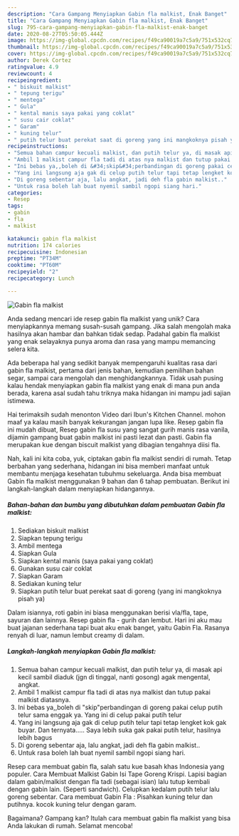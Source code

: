 ```yaml
---
description: "Cara Gampang Menyiapkan Gabin fla malkist, Enak Banget"
title: "Cara Gampang Menyiapkan Gabin fla malkist, Enak Banget"
slug: 795-cara-gampang-menyiapkan-gabin-fla-malkist-enak-banget
date: 2020-08-27T05:50:05.444Z
image: https://img-global.cpcdn.com/recipes/f49ca90019a7c5a9/751x532cq70/gabin-fla-malkist-foto-resep-utama.jpg
thumbnail: https://img-global.cpcdn.com/recipes/f49ca90019a7c5a9/751x532cq70/gabin-fla-malkist-foto-resep-utama.jpg
cover: https://img-global.cpcdn.com/recipes/f49ca90019a7c5a9/751x532cq70/gabin-fla-malkist-foto-resep-utama.jpg
author: Derek Cortez
ratingvalue: 4.9
reviewcount: 4
recipeingredient:
- " biskuit malkist"
- " tepung terigu"
- " mentega"
- " Gula"
- " kental manis saya pakai yang coklat"
- " susu cair coklat"
- " Garam"
- " kuning telur"
- " putih telur buat perekat saat di goreng yang ini mangkoknya pisah ya"
recipeinstructions:
- "Semua bahan campur kecuali malkist, dan putih telur ya, di masak api kecil sambil diaduk (jgn di tinggal, nanti gosong) agak mengental, angkat."
- "Ambil 1 malkist campur fla tadi di atas nya malkist dan tutup pakai malkist diatasnya."
- "Ini bebas ya,,boleh di &#34;skip&#34;perbandingan di goreng pakai celup putih telur sama enggak ya. Yang ini di celup pakai putih telur"
- "Yang ini langsung aja gak di celup putih telur tapi tetap lengket kok gak buyar. Dan ternyata..... Saya lebih suka gak pakai putih telur, hasilnya lebih bagus"
- "Di goreng sebentar aja, lalu angkat, jadi deh fla gabin malkist.."
- "Untuk rasa boleh lah buat nyemil sambil ngopi siang hari."
categories:
- Resep
tags:
- gabin
- fla
- malkist

katakunci: gabin fla malkist 
nutrition: 174 calories
recipecuisine: Indonesian
preptime: "PT34M"
cooktime: "PT60M"
recipeyield: "2"
recipecategory: Lunch

---
```



![Gabin fla malkist](https://img-global.cpcdn.com/recipes/f49ca90019a7c5a9/751x532cq70/gabin-fla-malkist-foto-resep-utama.jpg)

Anda sedang mencari ide resep gabin fla malkist yang unik? Cara menyiapkannya memang susah-susah gampang. Jika salah mengolah maka hasilnya akan hambar dan bahkan tidak sedap. Padahal gabin fla malkist yang enak selayaknya punya aroma dan rasa yang mampu memancing selera kita.

Ada beberapa hal yang sedikit banyak mempengaruhi kualitas rasa dari gabin fla malkist, pertama dari jenis bahan, kemudian pemilihan bahan segar, sampai cara mengolah dan menghidangkannya. Tidak usah pusing kalau hendak menyiapkan gabin fla malkist yang enak di mana pun anda berada, karena asal sudah tahu triknya maka hidangan ini mampu jadi sajian istimewa.

Hai terimaksih sudah menonton Video dari Ibun&#39;s Kitchen Channel. mohon maaf ya kalau masih banyak kekurangan jangan lupa like. Resep gabin fla ini mudah dibuat, Resep gabin fla susu yang sangat gurih manis rasa vanila, dijamin gampang buat gabin malkist ini pasti lezat dan pasti. Gabin fla merupakan kue dengan biscuit malkist yang dibagian tengahnya diisi fla.


Nah, kali ini kita coba, yuk, ciptakan gabin fla malkist sendiri di rumah. Tetap berbahan yang sederhana, hidangan ini bisa memberi manfaat untuk membantu menjaga kesehatan tubuhmu sekeluarga. Anda bisa membuat Gabin fla malkist menggunakan 9 bahan dan 6 tahap pembuatan. Berikut ini langkah-langkah dalam menyiapkan hidangannya.

<!--inarticleads1-->

##### Bahan-bahan dan bumbu yang dibutuhkan dalam pembuatan Gabin fla malkist:

1. Sediakan  biskuit malkist
1. Siapkan  tepung terigu
1. Ambil  mentega
1. Siapkan  Gula
1. Siapkan  kental manis (saya pakai yang coklat)
1. Gunakan  susu cair coklat
1. Siapkan  Garam
1. Sediakan  kuning telur
1. Siapkan  putih telur buat perekat saat di goreng (yang ini mangkoknya pisah ya)


Dalam isiannya, roti gabin ini biasa menggunakan berisi vla/fla, tape, sayuran dan lainnya. Resep gabin fla - gurih dan lembut. Hari ini aku mau buat jajanan sederhana tapi buat aku enak banget, yaitu Gabin Fla. Rasanya renyah di luar, namun lembut creamy di dalam. 

<!--inarticleads2-->

##### Langkah-langkah menyiapkan Gabin fla malkist:

1. Semua bahan campur kecuali malkist, dan putih telur ya, di masak api kecil sambil diaduk (jgn di tinggal, nanti gosong) agak mengental, angkat.
1. Ambil 1 malkist campur fla tadi di atas nya malkist dan tutup pakai malkist diatasnya.
1. Ini bebas ya,,boleh di &#34;skip&#34;perbandingan di goreng pakai celup putih telur sama enggak ya. Yang ini di celup pakai putih telur
1. Yang ini langsung aja gak di celup putih telur tapi tetap lengket kok gak buyar. Dan ternyata..... Saya lebih suka gak pakai putih telur, hasilnya lebih bagus
1. Di goreng sebentar aja, lalu angkat, jadi deh fla gabin malkist..
1. Untuk rasa boleh lah buat nyemil sambil ngopi siang hari.


Resep cara membuat gabin fla, salah satu kue basah khas Indonesia yang populer. Cara Membuat Malkist Gabin Isi Tape Goreng Krispi. Lapisi bagian dalam gabin/malkist dengan fla tadi (sebagai isian) lalu tutup kembali dengan gabin lain. (Seperti sandwich). Celupkan kedalam putih telur lalu goreng sebentar. Cara membuat Gabin Fla : Pisahkan kuning telur dan putihnya. kocok kuning telur dengan garam. 

Bagaimana? Gampang kan? Itulah cara membuat gabin fla malkist yang bisa Anda lakukan di rumah. Selamat mencoba!

